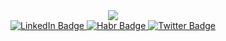 <div id="header" align="center">
  <img src="https://media.giphy.com/media/bi6RQ5x3tqoSI/giphy.gif"/>
</div>

<div id="badges" align="center">
  <a href="https://www.linkedin.com/in/vladislav-rudakoff">
    <img src="https://img.shields.io/badge/LinkedIn-blue?style=for-the-badge&logo=linkedin&logoColor=white" alt="LinkedIn Badge"/>
  </a>
  <a href="https://career.habr.com/vladislavrudakoff">
    <img src="https://img.shields.io/badge/Habr-blue?style=for-the-badge&logo=Habr&logoColor=white" alt="Habr Badge"/>
  </a>
  <a href="https://t.me/Reflected_Shadow">
    <img src="https://img.shields.io/badge/Telegram-blue?style=for-the-badge&logo=Telegram&logoColor=white" alt="Twitter Badge"/>
  </a>
</div>

